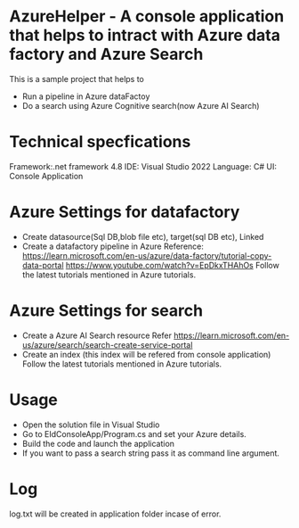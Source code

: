 # AzureHelper - A console application that helps to intract with Azure data factory and Azure Search
This is a sample project that helps to 
- Run a pipeline in Azure dataFactoy
- Do a search using Azure Cognitive search(now Azure AI Search)

# Technical specfications  
Framework:.net framework 4.8
IDE: Visual Studio 2022
Language: C#
UI: Console Application

# Azure Settings for datafactory
- Create datasource(Sql DB,blob file etc), target(sql DB etc), Linked
- Create a datafactory pipeline in Azure
  Reference:
    https://learn.microsoft.com/en-us/azure/data-factory/tutorial-copy-data-portal
    https://www.youtube.com/watch?v=EpDkxTHAhOs
Follow the latest tutorials mentioned in Azure tutorials.
  
# Azure Settings for search
- Create a Azure AI Search resource
 Refer https://learn.microsoft.com/en-us/azure/search/search-create-service-portal
- Create an index (this index will be refered from console application)
  Follow the latest tutorials mentioned in Azure tutorials.
  
# Usage
- Open the solution file in Visual Studio
- Go to EIdConsoleApp/Program.cs and set your Azure details.
- Build the code and launch the application
- If you want to pass a search string pass it as command line argument. 

# Log
log.txt will be created in application folder incase of error.

